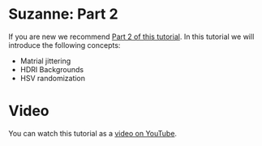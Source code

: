 # Suzanne: Part 2

If you are new we recommend [Part 2 of this tutorial](https://github.com/ZumoLabs/zpy/tree/main/examples/suzanne_2). In this tutorial we will introduce the following concepts:

- Matrial jittering
- HDRI Backgrounds
- HSV randomization

# Video

You can watch this tutorial as a [video on YouTube](https://youtu.be/plbbdRMJwHk).